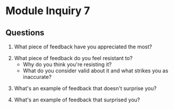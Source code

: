 # Module Inquiry 7

## Questions

1. What piece of feedback have you appreciated the most?
>
2. What piece of feedback do you feel resistant to?
    - Why do you think you're resisting it?
    - What do you consider valid about it and what strikes you as inaccurate?
>
3. What's an example of feedback that doesn't surprise you?
>
4. What's an example of feedback that surprised you?
>